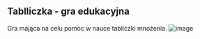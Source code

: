 ## Tablliczka - gra edukacyjna

Gra mająca na celu pomoc w nauce tabliczki mnożenia.
![image](https://user-images.githubusercontent.com/56272127/151043797-5238a06d-8a98-4601-90c8-82598a92ee81.png)
